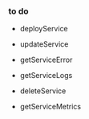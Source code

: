 

### to do

- deployService
- updateService

- getServiceError

- getServiceLogs

- deleteService
- getServiceMetrics
